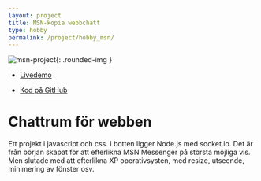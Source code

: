 ```yaml
---
layout: project
title: MSN-kopia webbchatt
type: hobby
permalink: /project/hobby_msn/
---
```


![msn-project](/files/images/msn_project.png){: .rounded-img }

- [Livedemo](//msn.oskaremilsson.se)

- [Kod på GitHub](//github.com/OEHobby/xp-messenger-webbchat)

Chattrum för webben
====
Ett projekt i javascript och css. I botten ligger Node.js med socket.io. 
Det är från början skapat för att efterlikna MSN Messenger på största möjliga vis. 
Men slutade med att efterlikna XP operativsysten, med resize, utseende, minimering av fönster osv.

